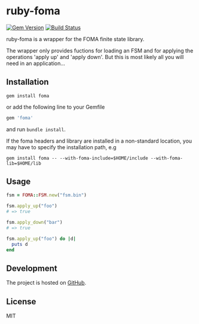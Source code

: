 # ruby-foma

[![Gem Version](https://badge.fury.io/rb/ruby-foma.svg)](http://badge.fury.io/rb/ruby-foma)
[![Build Status](https://secure.travis-ci.org/mlj/ruby-foma.svg?branch=master)](http://travis-ci.org/mlj/ruby-foma?branch=master)

ruby-foma is a wrapper for the FOMA finite state library.

The wrapper only provides fuctions for loading an FSM and for applying the
operations 'apply up' and 'apply down'.  But this is most likely all you will
need in an application...

## Installation

```shell
gem install foma
```
or add the following line to your Gemfile

```ruby
gem 'foma'
```

and run `bundle install`.

If the foma headers and library are installed in a non-standard location, you
may have to specify the installation path, e.g

```shell
gem install foma -- --with-foma-include=$HOME/include --with-foma-lib=$HOME/lib
```

## Usage

```ruby
fsm = FOMA::FSM.new("fsm.bin")

fsm.apply_up("foo")
# => true

fsm.apply_down("bar")
# => true

fsm.apply_up("foo") do |d|
  puts d
end
```

## Development

The project is hosted on [GitHub](http://github.com/mlj/ruby-foma).

## License

MIT

